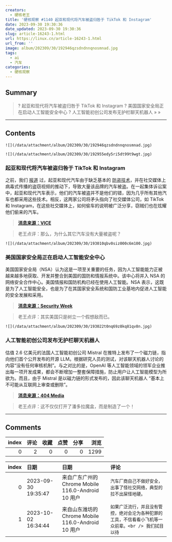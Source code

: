```yaml
---
creators:
  - 硬核老王
title: '硬核观察 #1140 起亚和现代将汽车被盗归咎于 TikTok 和 Instagram'
date: 2023-09-30 19:30:36
date_updated: 2023-09-30 19:30:36
slug: article-16243-1.html
url: https://linux.cn/article-16243-1.html
url_from: ''
image: album/202309/30/192946qzsdndnnqnosmnad.jpg
tags:
  - ai
  - 汽车
categories:
  - 硬核观察
---
```


## Summary

> ? 起亚和现代将汽车被盗归咎于 TikTok 和 Instagram
> ? 美国国家安全局正在启动人工智能安全中心
> ? 人工智能初创公司发布无护栏聊天机器人
> » 
> »

***

<!-- more -->

## Contents

`![](/data/attachment/album/202309/30/192946qzsdndnnqnosmnad.jpg)`

`![](/data/attachment/album/202309/30/192955edy5ri5dt99t9wgt.jpg)`

### 起亚和现代将汽车被盗归咎于 TikTok 和 Instagram

之前，我们 [报道](https://linux.cn/article-15704-1.html) 过，起亚和现代汽车由于缺乏基本的 [防盗技术](https://linux.cn/article-15542-1.html)，并在社交媒体上病毒式传播的盗窃视频的推动下，导致大量该品牌的汽车被盗。在一起集体诉讼案中，起亚和现代汽车表示，他们的汽车被盗并不是他们的错，因为几乎所有其他汽车也都采用这些技术。相反，这两家公司将矛头指向了社交媒体公司，如 TikTok 和 Instagram，在这些社交媒体上，如何偷车的说明被广泛分享，窃贼们也在炫耀他们偷来的汽车。

> 
> **[消息来源：VICE](https://www.vice.com/en/article/bvj5jv/kia-and-hyundai-blame-tiktok-and-instagram-for-their-cars-getting-stolen)**
> 
> 
> 

> 
> 老王点评：那么，为什么其它汽车没有大量被盗呢？
> 
> 
> 

`![](/data/attachment/album/202309/30/193010qbv0siz000c6m100.jpg)`

### 美国国家安全局正在启动人工智能安全中心

美国国家安全局（NSA）认为这是一项至关重要的任务，因为人工智能能力正被越来越多地获取、开发并整合到美国的国防和情报系统中。该中心将并入 NSA 的网络安全合作中心。美国情报和国防机构已经在使用人工智能。NSA 表示，这既是为了人工智能安全，也是为了在其国家安全系统和国防工业基地内促进人工智能的安全发展和采用。

> 
> **[消息来源：Security Week](https://www.securityweek.com/national-security-agency-is-starting-an-artificial-intelligence-security-center/)**
> 
> 
> 

> 
> 老王点评：其实美国只是树立一个假想敌而已。
> 
> 
> 

`![](/data/attachment/album/202309/30/193022t0nq69z8kq81qv8n.jpg)`

### 人工智能初创公司发布无护栏聊天机器人

估值 2.6 亿美元的法国人工智能初创公司 Mistral 在推特上发布了一个磁力链，指向他们首个公开发布的开源 LLM。根据研究人员的测试，对该聊天机器人讨论的内容“没有任何审核机制”。与之对比的是，OpenAI 等人工智能领域的领军企业推出每一项开发成果，都会不断增加一整套保障措施，防止用户让人工智能模型为所欲为。而且，由于 Mistral 是以磁力链的形式发布的，因此该聊天机器人 “基本上不可能从互联网上审查或删除”。

> 
> **[消息来源：404 Media](https://www.404media.co/260-million-ai-company-releases-chatbot-that-gives-detailed-instructions-on-murder-ethnic-cleansing/)**
> 
> 
> 

> 
> 老王点评：这不仅仅打开了潘多拉魔盒，而是制造了一个！
> 
> 
>

***

## Comments


|   index |   评论 |   收藏 |   点赞 |   分享 |   浏览 |
|--------:|-------:|-------:|-------:|-------:|-------:|
|       0 |      2 |      0 |      0 |      0 |   1299 |

|   index | 日期                | 日期                                               | 评论                                                                                                  |
|--------:|:--------------------|:---------------------------------------------------|:------------------------------------------------------------------------------------------------------|
|       0 | 2023-09-30 19:35:47 | 来自广东广州的 Chrome Mobile 116.0-Android 10 用户 | `汽车厂商自己不做好安全，出事了怪社交网络，典型的拉不出屎怪地硬。`                                    |
|       1 | 2023-10-02 16:34:44 | 来自山东潍坊的 Chrome Mobile 116.0-Android 10 用户 | `如果广泛流行，并且没有管控，绝对会沦为各种犯罪的工具，不信看看小飞机等一众前辈。<br /> 我们拭目以待` |
